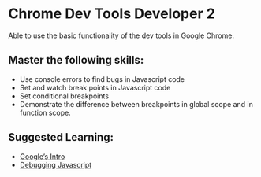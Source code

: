 # Chrome Dev Tools Developer 2

Able to use the basic functionality of the dev tools in Google Chrome.

## [](https://lib.opencomplib.org/software-development/tools/chrome2.html#master-the-following-skills)Master the following skills:

-   Use console errors to find bugs in Javascript code
-   Set and watch break points in Javascript code
-   Set conditional breakpoints
-   Demonstrate the difference between breakpoints in global scope and in function scope.

## [](https://lib.opencomplib.org/software-development/tools/chrome2.html#suggested-learning)Suggested Learning:

-   [Google’s Intro](https://developers.google.com/web/tools/chrome-devtools)
-   [Debugging Javascript](https://developers.google.com/web/tools/chrome-devtools/javascript)